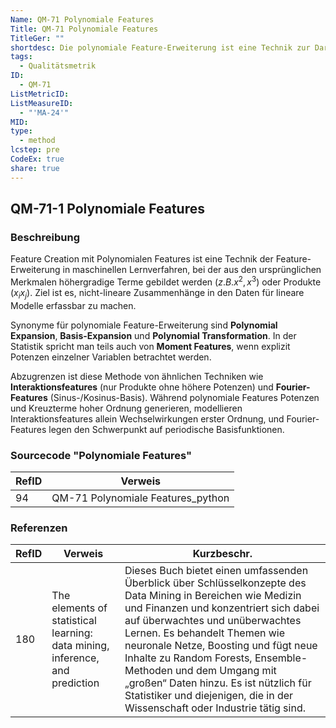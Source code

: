 ```yaml
---
Name: QM-71 Polynomiale Features
Title: QM-71 Polynomiale Features
TitleGer: ""
shortdesc: Die polynomiale Feature-Erweiterung ist eine Technik zur Darstellung nicht-linearer Zusammenhänge in Daten durch Bildung höherer Potenzen und Kreuzterme aus ursprünglichen Merkmalen, um linearen Modellen komplexere Strukturen zugänglich zu machen.
tags:
  - Qualitätsmetrik
ID:
  - QM-71
ListMetricID: 
ListMeasureID:
  - "'MA-24'"
MID: 
type:
  - method
lcstep: pre
CodeEx: true
share: true
---
```

## QM-71-1 Polynomiale Features

### Beschreibung

Feature Creation mit Polynomialen Features ist eine Technik der Feature-Erweiterung in maschinellen Lernverfahren, bei der aus den ursprünglichen Merkmalen höhergradige Terme gebildet werden $(z. B. x^2, x^3)$ oder Produkte $(x_i x_j​)$. Ziel ist es, nicht-lineare Zusammenhänge in den Daten für lineare Modelle erfassbar zu machen.

Synonyme für polynomiale Feature-Erweiterung sind **Polynomial Expansion**, **Basis-Expansion** und **Polynomial Transformation**. In der Statistik spricht man teils auch von **Moment Features**, wenn explizit Potenzen einzelner Variablen betrachtet werden.

Abzugrenzen ist diese Methode von ähnlichen Techniken wie **Interaktionsfeatures** (nur Produkte ohne höhere Potenzen) und **Fourier-Features** (Sinus-/Kosinus-Basis). Während polynomiale Features Potenzen und Kreuzterme hoher Ordnung generieren, modellieren Interaktionsfeatures allein Wechselwirkungen erster Ordnung, und Fourier-Features legen den Schwerpunkt auf periodische Basisfunktionen.

### Sourcecode "Polynomiale Features"
| RefID | Verweis                           |
| ----- | --------------------------------- |
| 94    | QM-71 Polynomiale Features_python |



### Referenzen
| RefID | Verweis                                                                        | Kurzbeschr.                                                                                                                                                                                                                                                                                                                                                                                                                                                |
| ----- | ------------------------------------------------------------------------------ | ---------------------------------------------------------------------------------------------------------------------------------------------------------------------------------------------------------------------------------------------------------------------------------------------------------------------------------------------------------------------------------------------------------------------------------------------------------- |
| 180   |  The elements of statistical learning: data mining, inference, and prediction  | Dieses Buch bietet einen umfassenden Überblick über Schlüsselkonzepte des Data Mining in Bereichen wie Medizin und Finanzen und konzentriert sich dabei auf überwachtes und unüberwachtes Lernen. Es behandelt Themen wie neuronale Netze, Boosting und fügt neue Inhalte zu Random Forests, Ensemble-Methoden und dem Umgang mit „großen“ Daten hinzu. Es ist nützlich für Statistiker und diejenigen, die in der Wissenschaft oder Industrie tätig sind. |
